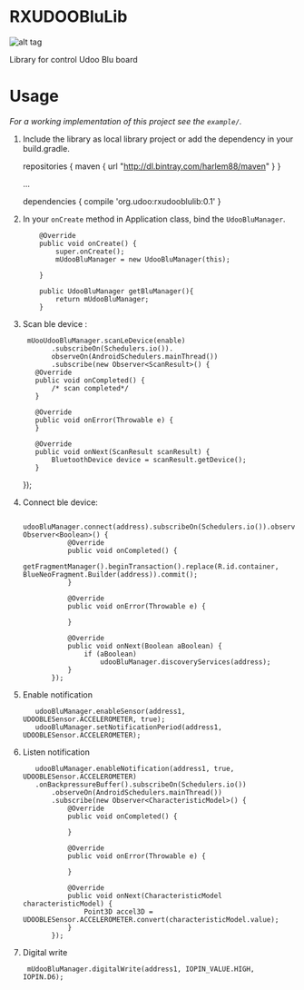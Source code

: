 # RXUDOOBluLib

![alt tag](http://www.udoo.org/wp-content/uploads/2014/12/logoogo.png)

Library for control Udoo Blu board 

# Usage

*For a working implementation of this project see the `example/`.*

  1. Include the library as local library project or add the dependency in your build.gradle.
        
        repositories {
            maven {
                url  "http://dl.bintray.com/harlem88/maven"
            }
        }

        ...

        dependencies {
            compile 'org.udoo:rxudooblulib:0.1'
        }

  2. In your `onCreate` method in Application class, bind the `UdooBluManager`.

             @Override
             public void onCreate() {
                 super.onCreate();
                 mUdooBluManager = new UdooBluManager(this);

             }

             public UdooBluManager getBluManager(){
                 return mUdooBluManager;
             }
             
  3. Scan ble device :
            
          mUooUdooBluManager.scanLeDevice(enable)
                .subscribeOn(Schedulers.io()).
                observeOn(AndroidSchedulers.mainThread())
                .subscribe(new Observer<ScanResult>() {
            @Override
            public void onCompleted() {
                /* scan completed*/
            }

            @Override
            public void onError(Throwable e) {
            }

            @Override
            public void onNext(ScanResult scanResult) {
                BluetoothDevice device = scanResult.getDevice();
            }
        });   

  4. Connect ble device:

            udooBluManager.connect(address).subscribeOn(Schedulers.io()).observeOn(AndroidSchedulers.mainThread()).subscribe(new Observer<Boolean>() {
                    @Override
                    public void onCompleted() {
                        getFragmentManager().beginTransaction().replace(R.id.container, BlueNeoFragment.Builder(address)).commit();
                    }

                    @Override
                    public void onError(Throwable e) {

                    }

                    @Override
                    public void onNext(Boolean aBoolean) {
                        if (aBoolean)
                            udooBluManager.discoveryServices(address);
                    }
                });

  5. Enable notification

            udooBluManager.enableSensor(address1, UDOOBLESensor.ACCELEROMETER, true);
            udooBluManager.setNotificationPeriod(address1, UDOOBLESensor.ACCELEROMETER);

  5. Listen notification
            
            udooBluManager.enableNotification(address1, true, UDOOBLESensor.ACCELEROMETER)
            .onBackpressureBuffer().subscribeOn(Schedulers.io())
                .observeOn(AndroidSchedulers.mainThread())
                .subscribe(new Observer<CharacteristicModel>() {
                    @Override
                    public void onCompleted() {

                    }

                    @Override
                    public void onError(Throwable e) {

                    }

                    @Override
                    public void onNext(CharacteristicModel characteristicModel) {
                        Point3D accel3D = UDOOBLESensor.ACCELEROMETER.convert(characteristicModel.value);
                    }
                });
            
  6. Digital write
            
          mUdooBluManager.digitalWrite(address1, IOPIN_VALUE.HIGH, IOPIN.D6);

